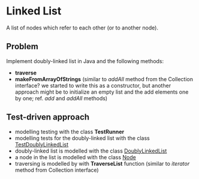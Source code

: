 # Linked List
A list of nodes which refer to each other (or to another node).

 
## Problem
Implement doubly-linked list in Java and the following methods:
* __traverse__
* __makeFromArrayOfStrings__ (similar to _addAll_ method from the Collection 
  interface? we started to write this as a constructor, but another approach 
  might be to 
  initialize an empty list and the add elements one by one; ref. _add_ and 
  _addAll_ methods)

## Test-driven approach
* modelling testing with the class __TestRunner__
* modelling tests for the doubly-linked list with the class 
  [TestDoublyLinkedList](exp01/TestDoublyLinkedList.java)
* doubly-linked list is modelled with the class [DoublyLinkedList](exp01/DoublyLinkedList.java)
* a node in the list is modelled with the class [Node](exp01/Node.java)
* traversing is modelled by with __TraverseList__ function (similar to 
  _iterator_ method from Collection interface)